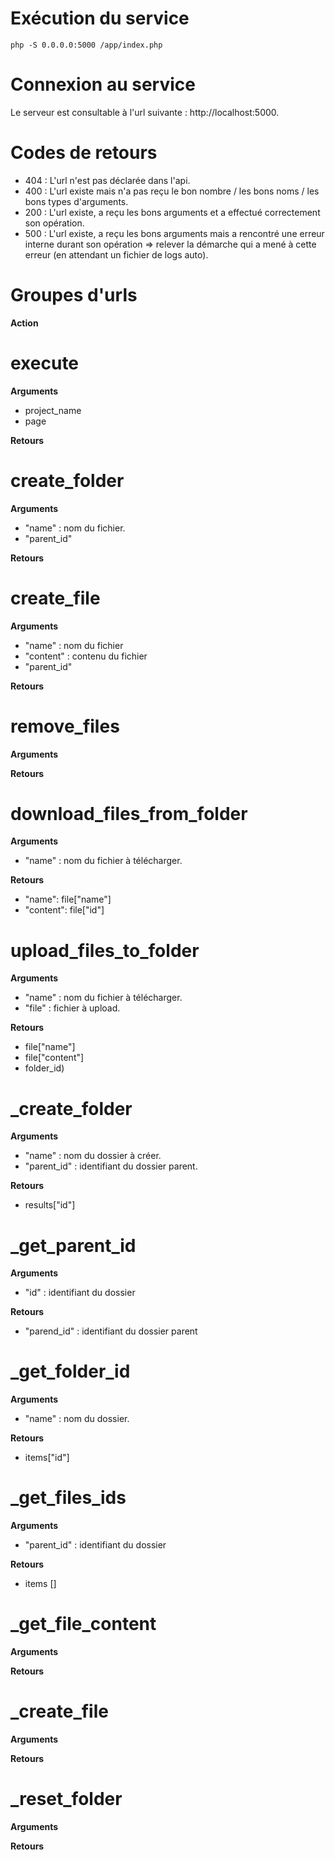 # Exécution du service

```
php -S 0.0.0.0:5000 /app/index.php
```

# Connexion au service

Le serveur est consultable à l'url suivante : http://localhost:5000.

# Codes de retours

- 404 : L'url n'est pas déclarée dans l'api.
- 400 : L'url existe mais n'a pas reçu le bon nombre / les bons noms / les bons types d'arguments.
- 200 : L'url existe, a reçu les bons arguments et a effectué correctement son opération.
- 500 : L'url existe, a reçu les bons arguments mais a rencontré une erreur interne durant son opération => relever la
  démarche qui a mené à cette erreur (en attendant un fichier de logs auto).

# Groupes d'urls

**Action**

# execute

**Arguments**

- project_name
- page

**Retours**

# create_folder

**Arguments**

- "name" : nom du fichier.
- "parent_id"

**Retours**

# create_file

**Arguments**

- "name" : nom du fichier
- "content" : contenu du fichier
- "parent_id"

**Retours**

# remove_files

**Arguments**

**Retours**

# download_files_from_folder

**Arguments**

- "name" : nom du fichier à télécharger.

**Retours**

- "name": file["name"]
- "content": file["id"]

# upload_files_to_folder

**Arguments**

- "name" : nom du fichier à télécharger.
- "file" : fichier à upload.

**Retours**

- file["name"]
- file["content"]
- folder_id)

# _create_folder

**Arguments**

- "name" : nom du dossier à créer.
- "parent_id" : identifiant du dossier parent.

**Retours**

- results["id"]

# _get_parent_id

**Arguments**

- "id" : identifiant du dossier

**Retours**

- "parend_id" : identifiant du dossier parent

# _get_folder_id

**Arguments**

- "name" : nom du dossier.

**Retours**

- items["id"]

# _get_files_ids

**Arguments**

- "parent_id" : identifiant du dossier

**Retours**

- items []

# _get_file_content

**Arguments**

**Retours**

# _create_file

**Arguments**

**Retours**

# _reset_folder

**Arguments**

**Retours**
